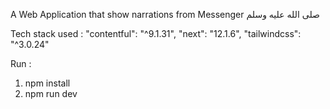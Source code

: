 A Web Application that show narrations from Messenger صلى الله عليه وسلم 

Tech stack used :
"contentful": "^9.1.31",
"next": "12.1.6",
"tailwindcss": "^3.0.24"

Run :
1) npm install
2) npm run dev